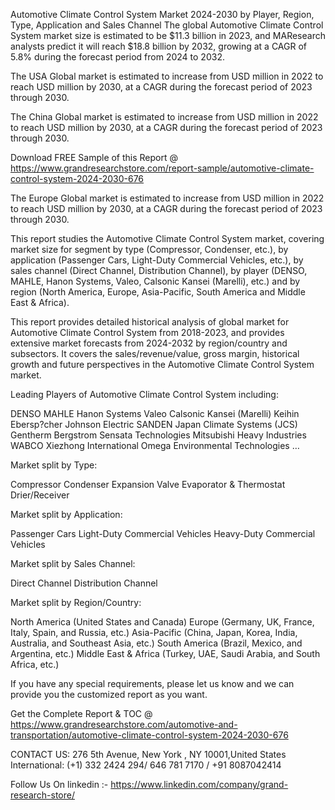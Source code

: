 Automotive Climate Control System Market 2024-2030 by Player, Region, Type, Application and Sales Channel
The global Automotive Climate Control System market size is estimated to be $11.3 billion in 2023, and MAResearch analysts predict it will reach $18.8 billion by 2032, growing at a CAGR of 5.8% during the forecast period from 2024 to 2032.

The USA Global market is estimated to increase from USD million in 2022 to reach USD million by 2030, at a CAGR during the forecast period of 2023 through 2030.

The China Global market is estimated to increase from USD million in 2022 to reach USD million by 2030, at a CAGR during the forecast period of 2023 through 2030.

Download FREE Sample of this Report @ https://www.grandresearchstore.com/report-sample/automotive-climate-control-system-2024-2030-676

The Europe Global market is estimated to increase from USD million in 2022 to reach USD million by 2030, at a CAGR during the forecast period of 2023 through 2030.

This report studies the Automotive Climate Control System market, covering market size for segment by type (Compressor, Condenser, etc.), by application (Passenger Cars, Light-Duty Commercial Vehicles, etc.), by sales channel (Direct Channel, Distribution Channel), by player (DENSO, MAHLE, Hanon Systems, Valeo, Calsonic Kansei (Marelli), etc.) and by region (North America, Europe, Asia-Pacific, South America and Middle East & Africa).

This report provides detailed historical analysis of global market for Automotive Climate Control System from 2018-2023, and provides extensive market forecasts from 2024-2032 by region/country and subsectors. It covers the sales/revenue/value, gross margin, historical growth and future perspectives in the Automotive Climate Control System market.

Leading Players of Automotive Climate Control System including:

DENSO
MAHLE
Hanon Systems
Valeo
Calsonic Kansei (Marelli)
Keihin
Ebersp?cher
Johnson Electric
SANDEN
Japan Climate Systems (JCS)
Gentherm
Bergstrom
Sensata Technologies
Mitsubishi Heavy Industries
WABCO
Xiezhong International
Omega Environmental Technologies
…

Market split by Type:

Compressor
Condenser
Expansion Valve
Evaporator & Thermostat
Drier/Receiver

Market split by Application:

Passenger Cars
Light-Duty Commercial Vehicles
Heavy-Duty Commercial Vehicles

Market split by Sales Channel:

Direct Channel
Distribution Channel

Market split by Region/Country:

North America (United States and Canada)
Europe (Germany, UK, France, Italy, Spain, and Russia, etc.)
Asia-Pacific (China, Japan, Korea, India, Australia, and Southeast Asia, etc.)
South America (Brazil, Mexico, and Argentina, etc.)
Middle East & Africa (Turkey, UAE, Saudi Arabia, and South Africa, etc.)

If you have any special requirements, please let us know and we can provide you the customized report as you want.

Get the Complete Report & TOC @ https://www.grandresearchstore.com/automotive-and-transportation/automotive-climate-control-system-2024-2030-676

CONTACT US:
276 5th Avenue, New York , NY 10001,United States
International: (+1) 332 2424 294/ 646 781 7170 / +91 8087042414

Follow Us On linkedin :- https://www.linkedin.com/company/grand-research-store/
